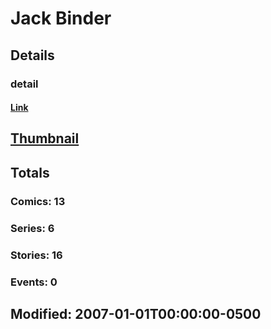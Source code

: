 # Jack  Binder 
## Details
### detail
#### [Link](http://marvel.com/comics/creators/1456/jack_binder?utm_campaign=apiRef&utm_source=225578a89fc76f3d20fbffda5d17a88d)
## [Thumbnail](http://i.annihil.us/u/prod/marvel/i/mg/b/40/image_not_available.jpg)
## Totals
### Comics: 13
### Series: 6
### Stories: 16
### Events: 0
## Modified: 2007-01-01T00:00:00-0500